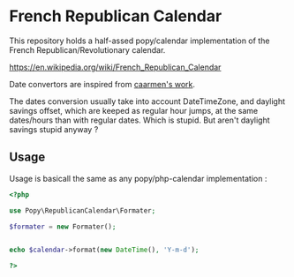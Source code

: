 French Republican Calendar
==========================

This repository holds a half-assed popy/calendar implementation of the French
Republican/Revolutionary calendar.

https://en.wikipedia.org/wiki/French_Republican_Calendar

Date convertors are inspired from [caarmen's work](https://github.com/caarmen/french-revolutionary-calendar).

The dates conversion usually take into account DateTimeZone, and daylight
savings offset, which are keeped as regular hour jumps, at the same dates/hours
than with regular dates. Which is stupid. But aren't daylight savings stupid
anyway ?

Usage
-----

Usage is basicall the same as any popy/php-calendar implementation :

```php
<?php

use Popy\RepublicanCalendar\Formater;

$formater = new Formater();


echo $calendar->format(new DateTime(), 'Y-m-d');

?>
```